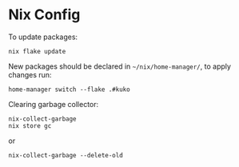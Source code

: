 # Nix Config

To update packages:
```
nix flake update
```

New packages should be declared in `~/nix/home-manager/`, to apply changes run:
```
home-manager switch --flake .#kuko
```

Clearing garbage collector:
```
nix-collect-garbage 
nix store gc
```
or
```
nix-collect-garbage --delete-old
```
